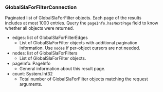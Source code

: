 ### GlobalSlaForFilterConnection
Paginated list of GlobalSlaForFilter objects. Each page of the results includes at most 1000 entries. Query the `pageInfo.hasNextPage` field to know whether all objects were returned.

- edges: list of GlobalSlaForFilterEdges
  - List of GlobalSlaForFilter objects with additional pagination information. Use `nodes` if per-object cursors are not needed.
- nodes: list of GlobalSlaForFilters
  - List of GlobalSlaForFilter objects.
- pageInfo: PageInfo
  - General information about this result page.
- count: System.Int32
  - Total number of GlobalSlaForFilter objects matching the request arguments.
